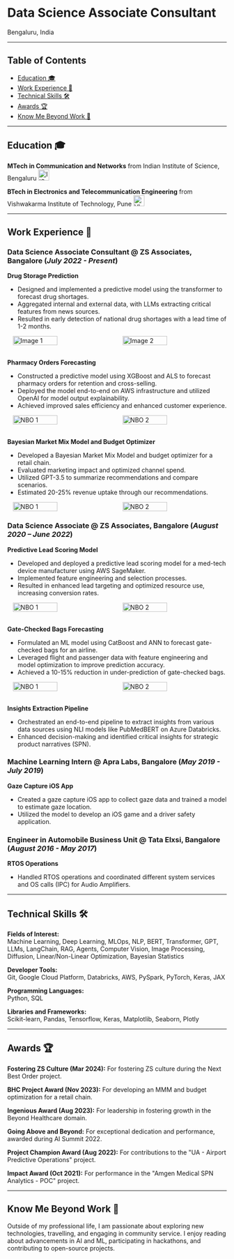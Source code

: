 # Data Science Associate Consultant
Bengaluru, India

---

## Table of Contents
- [Education 🎓](#education-)
- [Work Experience 💼](#work-experience-)
- [Technical Skills 🛠️](#technical-skills-)
- [Awards 🏆](#awards-)
- [Know Me Beyond Work 🌟](#know-me-beyond-work-)
  
---

## Education 🎓 

**MTech in Communication and Networks** from Indian Institute of Science, Bengaluru <img src="assets/College Logo/IIsc Logo.jpg" alt="IISc Logo" width="25"/>

**BTech in Electronics and Telecommunication Engineering** from Vishwakarma Institute of Technology, Pune <img src="assets/College Logo/VIT_Pune_Logo.png" alt="VIT Logo" width="25"/>

---
## Work Experience 💼

### Data Science Associate Consultant @ ZS Associates, Bangalore (_July 2022 - Present_)

**Drug Storage Prediction**
  - Designed and implemented a predictive model using the transformer to forecast drug shortages.
  - Aggregated internal and external data, with LLMs extracting critical features from news sources.
  - Resulted in early detection of national drug shortages with a lead time of 1-2 months.

 <div style="display: flex; justify-content: space-around;">
  <img src="assets/Supply_chain_Disruption.webp" alt="Image 1" style="width: 45%;"/>
  <img src="assets/transfomer_3d.webp" alt="Image 2" style="width: 45%;"/>
</div>
<br/>

**Pharmacy Orders Forecasting**
  - Constructed a predictive model using XGBoost and ALS to forecast pharmacy orders for retention and cross-selling.
  - Deployed the model end-to-end on AWS infrastructure and utilized OpenAI for model output explainability.
  - Achieved improved sales efficiency and enhanced customer experience.
    
<div style="display: flex; justify-content: space-around;">
  <img src="assets/NBO/pharmacy_orders_square.webp" alt="NBO 1" style="width: 45%;"/>
  <img src="assets/NBO/aws_square.webp" alt="NBO 2" style="width: 45%;"/>
</div>
<br>

**Bayesian Market Mix Model and Budget Optimizer**
  - Developed a Bayesian Market Mix Model and budget optimizer for a retail chain.
  - Evaluated marketing impact and optimized channel spend.
  - Utilized GPT-3.5 to summarize recommendations and compare scenarios.
  - Estimated 20-25% revenue uptake through our recommendations.

<div style="display: flex; justify-content: space-around;">
  <img src="assets/MMM/BMMM.webp" alt="NBO 1" style="width: 45%;"/>
  <img src="assets/MMM/BS_Stats.webp" alt="NBO 2" style="width: 45%;"/>
</div>

### Data Science Associate @ ZS Associates, Bangalore (_August 2020 – June 2022_)

**Predictive Lead Scoring Model**
  - Developed and deployed a predictive lead scoring model for a med-tech device manufacturer using AWS SageMaker.
  - Implemented feature engineering and selection processes.
  - Resulted in enhanced lead targeting and optimized resource use, increasing conversion rates.
    
<div style="display: flex; justify-content: space-around;">
  <img src="assets/Lead_Scoring/Lead_Scoring.webp" alt="NBO 1" style="width: 45%;"/>
  <img src="assets/Lead_Scoring/Random_Forest.webp" alt="NBO 2" style="width: 45%;"/>
</div>
<br>

**Gate-Checked Bags Forecasting**
  - Formulated an ML model using CatBoost and ANN to forecast gate-checked bags for an airline.
  - Leveraged flight and passenger data with feature engineering and model optimization to improve prediction accuracy.
  - Achieved a 10-15% reduction in under-prediction of gate-checked bags.
<div style="display: flex; justify-content: space-around;">
  <img src="assets/Gate_Checked_Bags/Gate_Checked_Bag.webp" alt="NBO 1" style="width: 45%;"/>
  <img src="assets/Gate_Checked_Bags/Catboost.webp" alt="NBO 2" style="width: 45%;"/>
</div>
<br>

**Insights Extraction Pipeline**
  - Orchestrated an end-to-end pipeline to extract insights from various data sources using NLI models like PubMedBERT on Azure Databricks.
  - Enhanced decision-making and identified critical insights for strategic product narratives (SPN).

### Machine Learning Intern @ Apra Labs, Bangalore (_May 2019 - July 2019_)

**Gaze Capture iOS App**
  - Created a gaze capture iOS app to collect gaze data and trained a model to estimate gaze location.
  - Utilized the model to develop an iOS game and a driver safety application.

### Engineer in Automobile Business Unit @ Tata Elxsi, Bangalore (_August 2016 - May 2017_)

**RTOS Operations**
  - Handled RTOS operations and coordinated different system services and OS calls (IPC) for Audio Amplifiers.
    
---
## Technical Skills 🛠️ <a name="technical-skills"></a>

**Fields of Interest:**  
Machine Learning, Deep Learning, MLOps, NLP, BERT, Transformer, GPT, LLMs, LangChain, RAG, Agents, Computer Vision, Image Processing, Diffusion, Linear/Non-Linear Optimization, Bayesian Statistics

**Developer Tools:**  
Git, Google Cloud Platform, Databricks, AWS, PySpark, PyTorch, Keras, JAX

**Programming Languages:**  
Python, SQL

**Libraries and Frameworks:**  
Scikit-learn, Pandas, Tensorflow, Keras, Matplotlib, Seaborn, Plotly

---
## Awards 🏆

**Fostering ZS Culture (Mar 2024):** For fostering ZS culture during the Next Best Order project.

**BHC Project Award (Nov 2023):** For developing an MMM and budget optimization for a retail chain.

**Ingenious Award (Aug 2023):** For leadership in fostering growth in the Beyond Healthcare domain.

**Going Above and Beyond:** For exceptional dedication and performance, awarded during AI Summit 2022.

**Project Champion Award (Aug 2022):** For contributions to the "UA - Airport Predictive Operations" project.

**Impact Award (Oct 2021):** For performance in the "Amgen Medical SPN Analytics - POC" project.

---

## Know Me Beyond Work 🌟

Outside of my professional life, I am passionate about exploring new technologies, travelling, and engaging in community service. I enjoy reading about advancements in AI and ML, participating in hackathons, and contributing to open-source projects.
